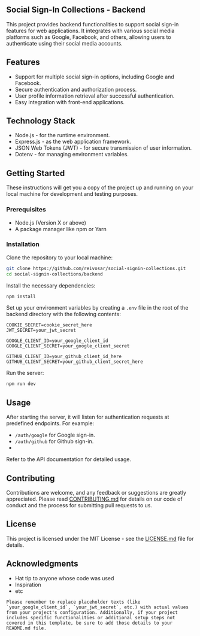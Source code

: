 ## Social Sign-In Collections - Backend

This project provides backend functionalities to support social sign-in features for web applications. It integrates with various social media platforms such as Google, Facebook, and others, allowing users to authenticate using their social media accounts.

## Features

- Support for multiple social sign-in options, including Google and Facebook.
- Secure authentication and authorization process.
- User profile information retrieval after successful authentication.
- Easy integration with front-end applications.

## Technology Stack

- Node.js - for the runtime environment.
- Express.js - as the web application framework.
- JSON Web Tokens (JWT) - for secure transmission of user information.
- Dotenv - for managing environment variables.

## Getting Started

These instructions will get you a copy of the project up and running on your local machine for development and testing purposes.

### Prerequisites

- Node.js (Version X or above)
- A package manager like npm or Yarn

### Installation

Clone the repository to your local machine:

```bash
git clone https://github.com/reivosar/social-signin-collections.git
cd social-signin-collections/backend
```

Install the necessary dependencies:

```bash
npm install
```

Set up your environment variables by creating a `.env` file in the root of the backend directory with the following contents:

```plaintext
COOKIE_SECRET=cookie_secret_here
JWT_SECRET=your_jwt_secret

GOOGLE_CLIENT_ID=your_google_client_id
GOOGLE_CLIENT_SECRET=your_google_client_secret

GITHUB_CLIENT_ID=your_github_client_id_here
GITHUB_CLIENT_SECRET=your_github_client_secret_here
```

Run the server:

```bash
npm run dev
```

## Usage

After starting the server, it will listen for authentication requests at predefined endpoints. For example:

- `/auth/google` for Google sign-in.
- `/auth/github` for Github sign-in.
- 
Refer to the API documentation for detailed usage.

## Contributing

Contributions are welcome, and any feedback or suggestions are greatly appreciated. Please read [CONTRIBUTING.md](CONTRIBUTING.md) for details on our code of conduct and the process for submitting pull requests to us.

## License

This project is licensed under the MIT License - see the [LICENSE.md](LICENSE.md) file for details.

## Acknowledgments

- Hat tip to anyone whose code was used
- Inspiration
- etc
```
Please remember to replace placeholder texts (like `your_google_client_id`, `your_jwt_secret`, etc.) with actual values from your project's configuration. Additionally, if your project includes specific functionalities or additional setup steps not covered in this template, be sure to add those details to your README.md file.
